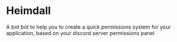 # Heimdall

A bot bot to help you to create a quick permissions system for your application, based on your discord server permissions panel